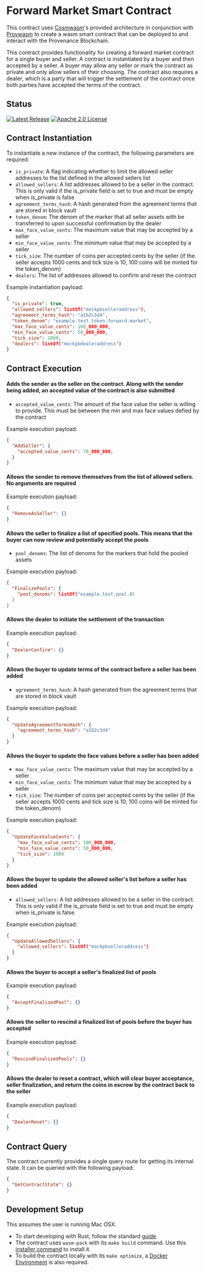 # Forward Market Smart Contract

This contract uses [Cosmwasm](https://github.com/CosmWasm/cosmwasm)'s provided architecture in
conjunction with [Provwasm](#https://github.com/provenance-io/provwasm) to create a wasm smart
contract that can be deployed to and interact with the Provenance Blockchain.

This contract provides functionality for creating a forward market contract for a single buyer and seller.
A contract is instantiated by a buyer and then accepted by a seller. A buyer may allow any seller or mark
the contract as private and only allow sellers of their choosing. The contract also requires a dealer, which
is a party that will trigger the settlement of the contract once both parties have accepted the terms of the
contract.

## Status
[![Latest Release][release-badge]][release-latest]
[![Apache 2.0 License][license-badge]][license-url]

[license-badge]: https://img.shields.io/github/license/FigureTechnologies/forward-market-smart-contract.svg
[license-url]: https://github.com/FigureTechnologies/forward-market-smart-contract/blob/main/LICENSE
[release-badge]: https://img.shields.io/github/tag/FigureTechnologies/forward-market-smart-contract.svg
[release-latest]: https://github.com/FigureTechnologies/forward-market-smart-contract/releases/latest

## Contract Instantiation

To instantiate a new instance of the contract, the following parameters are required:

* `is_private`: A flag indicating whether to limit the allowed seller addresses to the list defined in the allowed sellers list
* `allowed_sellers`: A list addresses allowed to be a seller in the contract. This is only valid if the is_private field is set to true and must be empty when is_private is false
* `agreement_terms_hash`: A hash generated from the agreement terms that are stored in block vault
* `token_denom`: The denom of the marker that all seller assets with be transferred to upon successful confirmation by the dealer
* `max_face_value_cents`: The maximum value that may be accepted by a seller
* `min_face_value_cents`: The minimum value that may be accepted by a seller
* `tick_size`: The number of coins per accepted cents by the seller (if the seller accepts 1000 cents and tick size is 10, 100 coins will be minted for the token_denom)
* `dealers`: The list of addresses allowed to confirm and reset the contract
  
Example instantiation payload:
```json
{
  "is_private": true,
  "allowed_sellers": listOf("mockpbselleraddress"),
  "agreement_terms_hash": "a1b2c3d4",
  "token_denom": "example.test.token.forward.market",
  "max_face_value_cents": 100_000_000,
  "min_face_value_cents": 50_000_000,
  "tick_size": 1000,
  "dealers": listOf("mockpbdealeraddress")
}
```

## Contract Execution

#### Adds the sender as the seller on the contract. Along with the sender being added, an accepted value of the contract is also submitted

* `accepted_value_cents`: The amount of the face value the seller is willing to provide. This must be between the min and max face values defied by the contract

Example execution payload:

```json
{
  "AddSeller": {
    "accepted_value_cents": 70_000_000,
  }
}

```

#### Allows the sender to remove themselves from the list of allowed sellers. No arguments are required

Example execution payload:

```json
{
  "RemoveAsSeller": {}
}
```

#### Allows the seller to finalize a list of specified pools. This means that the buyer can now review and potentially accept the pools

* `pool_denoms`: The list of denoms for the markers that hold the pooled assets

Example execution payload:

```json
{
  "FinalizePools": {
    "pool_denoms": listOf("example.test.pool.0)
  }
}
```

#### Allows the dealer to initiate the settlement of the transaction

Example execution payload:

```json
{
  "DealerConfirm": {}
}
```

#### Allows the buyer to update terms of the contract before a seller has been added

* `agreement_terms_hash`: A hash generated from the agreement terms that are stored in block vault

Example execution payload:

```json
{
  "UpdateAgreementTermsHash": {
    "agreement_terms_hash": "a1b2c3d4"
  }
}
```

#### Allows the buyer to update the face values before a seller has been added


* `max_face_value_cents`: The maximum value that may be accepted by a seller
* `min_face_value_cents`: The minimum value that may be accepted by a seller
* `tick_size`: The number of coins per accepted cents by the seller (if the seller accepts 1000 cents and tick size is 10, 100 coins will be minted for the token_denom)

Example execution payload:

```json
{
  "UpdateFaceValueCents": {
    "max_face_value_cents": 100_000_000,
    "min_face_value_cents": 50_000_000,
    "tick_size": 1000
  }
}
```

#### Allows the buyer to update the allowed seller's list before a seller has been added

* `allowed_sellers`: A list addresses allowed to be a seller in the contract. This is only valid if the is_private field is set to true and must be empty when is_private is false

Example execution payload:

```json
{
  "UpdateAllowedSellers": {
    "allowed_sellers": listOf("mockpbselleraddress")
  }
}
```

#### Allows the buyer to accept a seller's finalized list of pools

Example execution payload:

```json
{
  "AcceptFinalizedPool": {}
}
```

#### Allows the seller to rescind a finalized list of pools before the buyer has accepted

Example execution payload:

```json
{
  "RescindFinalizedPools": {}
}
```

#### Allows the dealer to reset a contract, which will clear buyer acceptance, seller finalization, and return the coins in escrow by the contract back to the seller

Example execution payload:

```json
{
  "DealerReset": {}
}
```

## Contract Query

The contract currently provides a single query route for getting its internal state. It can be queried
with the following payload:

```json
{
  "GetContractState": {}
}
```

## Development Setup
This assumes the user is running Mac OSX.

- To start developing with Rust, follow the standard [guide](https://www.rust-lang.org/tools/install).
- The contract uses `wasm-pack` with its `make build` command.  Use this [installer command](https://rustwasm.github.io/wasm-pack/installer/) to install it.
- To build the contract locally with its `make optimize`, a [Docker Environment](https://www.docker.com/products/docker-desktop/) is also required.